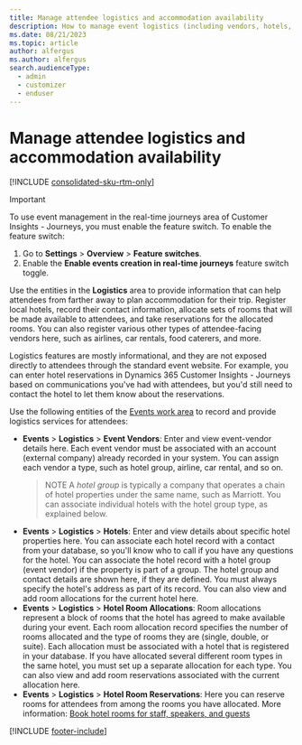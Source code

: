 ```yaml
---
title: Manage attendee logistics and accommodation availability
description: How to manage event logistics (including vendors, hotels, room allocations, and reservations) in Dynamics 365 Customer Insights - Journeys.
ms.date: 08/21/2023
ms.topic: article
author: alfergus
ms.author: alfergus
search.audienceType: 
  - admin
  - customizer
  - enduser
---
```


# Manage attendee logistics and accommodation availability

[!INCLUDE [consolidated-sku-rtm-only](./includes/consolidated-sku-rtm-only.md)]

> [!IMPORTANT]
> To use event management in the real-time journeys area of Customer Insights - Journeys, you must enable the feature switch. To enable the feature switch:
>
> 1. Go to **Settings** > **Overview** > **Feature switches**.
> 1. Enable the **Enable events creation in real-time journeys** feature switch toggle.

Use the entities in the **Logistics** area to provide information that can help attendees from farther away to plan accommodation for their trip. Register local hotels, record their contact information, allocate sets of rooms that will be made available to attendees, and take reservations for the allocated rooms. You can also register various other types of attendee-facing vendors here, such as airlines, car rentals, food caterers, and more.

Logistics features are mostly informational, and they are not exposed directly to attendees through the standard event website. For example, you can enter hotel reservations in Dynamics 365 Customer Insights - Journeys based on communications you've had with attendees, but you'd still need to contact the hotel to let them know about the reservations.

Use the following entities of the [Events work area](open-events.md) to record and provide logistics services for attendees:

- **Events** > **Logistics** > **Event Vendors**: Enter and view event-vendor details here. Each event vendor must be associated with an account (external company) already recorded in your system. You can assign each vendor a type, such as hotel group, airline, car rental, and so on. 
    > NOTE
    > A *hotel group* is typically a company that operates a chain of hotel properties under the same name, such as Marriott. You can associate individual hotels with the hotel group type, as explained below. 
- **Events** > **Logistics** > **Hotels**: Enter and view details about specific hotel properties here. You can associate each hotel record with a contact from your database, so you'll know who to call if you have any questions for the hotel. You can associate the hotel record with a hotel group (event vendor) if the property is part of a group. The hotel group and contact details are shown here, if they are defined. You must always specify the hotel's address as part of its record. You can also view and add room allocations for the current hotel here.
- **Events** > **Logistics** > **Hotel Room Allocations**: Room allocations represent a block of rooms that the hotel has agreed to make available during your event. Each room allocation record specifies the number of rooms allocated and the type of rooms they are (single, double, or suite). Each allocation must be associated with a hotel that is registered in your database. If you have allocated several different room types in the same hotel, you must set up a separate allocation for each type. You can also view and add room reservations associated with the current allocation here.
- **Events** > **Logistics** > **Hotel Room Reservations**: Here you can reserve rooms for attendees from among the rooms you have allocated. More information: [Book hotel rooms for staff, speakers, and guests](invite-register-house-event-attendees.md#book-hotel-rooms-for-staff-speakers-and-guests)

[!INCLUDE [footer-include](./includes/footer-banner.md)]

